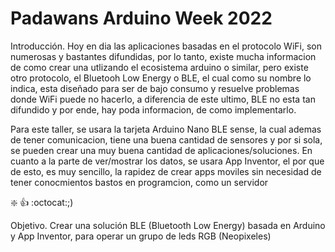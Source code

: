 # Padawans Arduino Week 2022

Introducción.
Hoy en dia las aplicaciones basadas en el protocolo WiFi, son numerosas y bastantes difundidas, por lo tanto, existe mucha informacion de como crear una utlizando el ecosistema arduino o similar, pero existe otro protocolo, el Bluetooh Low Energy o BLE, el cual como su nombre lo indica, esta diseñado para ser de bajo consumo y resuelve problemas donde WiFi puede no hacerlo, a diferencia de este ultimo, BLE no esta tan difundido y por ende, hay poda informacion, de como implementarlo.

Para este taller, se usara la tarjeta Arduino Nano BLE sense, la cual ademas de tener comunicacion, tiene una buena cantidad de sensores y por si sola, se pueden crear una muy buena cantidad de aplicaciones/soluciones.
En cuanto a la parte de ver/mostrar los datos, se usara App Inventor, el por que de esto, es muy sencillo, la rapidez de crear apps moviles sin necesidad de tener conocmientos bastos en programcion, como un servidor 

:sparkle: :+1: :octocat:;)

Objetivo.
Crear una solución BLE (Bluetooth Low Energy) basada en Arduino y App Inventor, para operar un grupo de leds RGB (Neopixeles)

